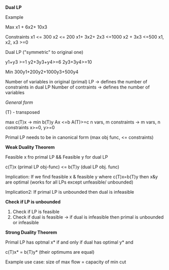 **Dual LP**

Example

Max x1 + 6x2+ 10x3

Constraints
x1 <= 300
x2 <= 200
x1+ 3x2+ 2x3 <=1000
x2 + 3x3 <=500
x1, x2, x3 >=0

Dual LP ("symmetric" to original one)

y1+y3 >=1
y2+3y3+y4>=6
2y3+3y4>=10

Min 300y1+200y2+1000y3+500y4

Number of variables in original (primal) LP -> defines the number of constraints in dual LP
Number of contraints -> defines the number of variables

_General form_

(T) - transposed

max c(T)x -> min b(T)y
Ax <=b A(T)>=c
n vars, m constraints -> m vars, n constraints
x>=0, y>=0

Primal LP needs to be in canonical form (max obj func, <= constraints)

**Weak Duality Theorem**

Feasible x fro primal LP && Feasible y for dual LP

c(T)x (primal LP obj-func) <= b(T)y (dual LP obj. func)

Implication: If we find feasible x & feasible y where c(T)x=b(T)y
then x&y are optimal (works for all LPs except unfeasible/ unbounded)

Implication2: If primal LP is unbounded then dual is infeasible

**Check if LP is unbounded**

1. Check if LP is feasible
2. Check if dual is feasible -> if dual is infeasible then primal is unbounded or infeasible

**Strong Duality Theorem**

Primal LP has optmal x* if and only if dual has optimal y* and

c(T)x* = b(T)y* (their optimums are equal)

Example use case: size of max flow = capacity of min cut
